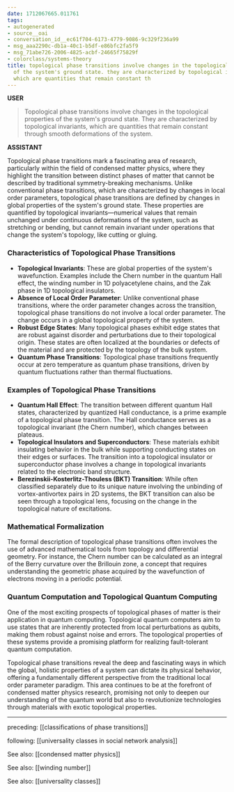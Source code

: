 ```yaml
---
date: 1712067665.011761
tags:
- autogenerated
- source__oai
- conversation_id__ec61f704-6173-4779-9086-9c329f236a99
- msg_aaa2290c-db1a-40c1-b5df-e86bfc2fa5f9
- msg_71abe726-2006-4825-acbf-24665f75829f
- colorclass/systems-theory
title: topological phase transitions involve changes in the topological properties
  of the system's ground state. they are characterized by topological invariants,
  which are quantities that remain constant th
---
```


**USER**

>Topological phase transitions involve changes in the topological properties of the system's ground state. They are characterized by topological invariants, which are quantities that remain constant through smooth deformations of the system.


**ASSISTANT**

Topological phase transitions mark a fascinating area of research, particularly within the field of condensed matter physics, where they highlight the transition between distinct phases of matter that cannot be described by traditional symmetry-breaking mechanisms. Unlike conventional phase transitions, which are characterized by changes in local order parameters, topological phase transitions are defined by changes in global properties of the system's ground state. These properties are quantified by topological invariants—numerical values that remain unchanged under continuous deformations of the system, such as stretching or bending, but cannot remain invariant under operations that change the system's topology, like cutting or gluing.

### Characteristics of Topological Phase Transitions

- **Topological Invariants**: These are global properties of the system's wavefunction. Examples include the Chern number in the quantum Hall effect, the winding number in 1D polyacetylene chains, and the Zak phase in 1D topological insulators.
- **Absence of Local Order Parameter**: Unlike conventional phase transitions, where the order parameter changes across the transition, topological phase transitions do not involve a local order parameter. The change occurs in a global topological property of the system.
- **Robust Edge States**: Many topological phases exhibit edge states that are robust against disorder and perturbations due to their topological origin. These states are often localized at the boundaries or defects of the material and are protected by the topology of the bulk system.
- **Quantum Phase Transitions**: Topological phase transitions frequently occur at zero temperature as quantum phase transitions, driven by quantum fluctuations rather than thermal fluctuations.

### Examples of Topological Phase Transitions

- **Quantum Hall Effect**: The transition between different quantum Hall states, characterized by quantized Hall conductance, is a prime example of a topological phase transition. The Hall conductance serves as a topological invariant (the Chern number), which changes between plateaus.
- **Topological Insulators and Superconductors**: These materials exhibit insulating behavior in the bulk while supporting conducting states on their edges or surfaces. The transition into a topological insulator or superconductor phase involves a change in topological invariants related to the electronic band structure.
- **Berezinskii-Kosterlitz-Thouless (BKT) Transition**: While often classified separately due to its unique nature involving the unbinding of vortex-antivortex pairs in 2D systems, the BKT transition can also be seen through a topological lens, focusing on the change in the topological nature of excitations.

### Mathematical Formalization

The formal description of topological phase transitions often involves the use of advanced mathematical tools from topology and differential geometry. For instance, the Chern number can be calculated as an integral of the Berry curvature over the Brillouin zone, a concept that requires understanding the geometric phase acquired by the wavefunction of electrons moving in a periodic potential.

### Quantum Computation and Topological Quantum Computing

One of the most exciting prospects of topological phases of matter is their application in quantum computing. Topological quantum computers aim to use states that are inherently protected from local perturbations as qubits, making them robust against noise and errors. The topological properties of these systems provide a promising platform for realizing fault-tolerant quantum computation.

Topological phase transitions reveal the deep and fascinating ways in which the global, holistic properties of a system can dictate its physical behavior, offering a fundamentally different perspective from the traditional local order parameter paradigm. This area continues to be at the forefront of condensed matter physics research, promising not only to deepen our understanding of the quantum world but also to revolutionize technologies through materials with exotic topological properties.


---

preceding: [[classifications of phase transitions]]  


following: [[universality classes in social network analysis]]

See also: [[condensed matter physics]]


See also: [[winding number]]


See also: [[universality classes]]